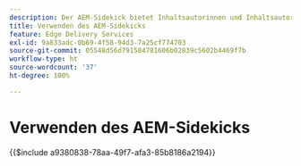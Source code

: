 ```yaml
---
description: Der AEM-Sidekick bietet Inhaltsautorinnen und Inhaltsautoren eine Symbolleiste mit kontextabhängigen Optionen, damit sie ihren Inhalt direkt auf den Seiten Ihrer Website bearbeiten, in der Vorschau anzeigen und veröffentlichen können.
title: Verwenden des AEM-Sidekicks
feature: Edge Delivery Services
exl-id: 9a833adc-0b69-4f58-94d3-7a25cf774703
source-git-commit: 05548d56d791584781606b02839c5602b4469f7b
workflow-type: ht
source-wordcount: '37'
ht-degree: 100%

---
```


# Verwenden des AEM-Sidekicks

{{$include a9380838-78aa-49f7-afa3-85b8186a2194}}
